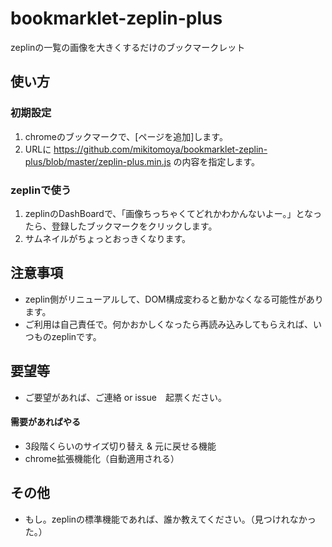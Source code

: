 # bookmarklet-zeplin-plus
zeplinの一覧の画像を大きくするだけのブックマークレット


## 使い方

### 初期設定
1. chromeのブックマークで、[ページを追加]します。
2. URLに https://github.com/mikitomoya/bookmarklet-zeplin-plus/blob/master/zeplin-plus.min.js の内容を指定します。

### zeplinで使う
1. zeplinのDashBoardで、「画像ちっちゃくてどれかわかんないよー。」となったら、登録したブックマークをクリックします。
2. サムネイルがちょっとおっきくなります。


## 注意事項
- zeplin側がリニューアルして、DOM構成変わると動かなくなる可能性があります。
- ご利用は自己責任で。何かおかしくなったら再読み込みしてもらえれば、いつものzeplinです。

## 要望等
- ご要望があれば、ご連絡 or issue　起票ください。

#### 需要があればやる
- 3段階くらいのサイズ切り替え & 元に戻せる機能
- chrome拡張機能化（自動適用される）


## その他
- もし。zeplinの標準機能であれば、誰か教えてください。（見つけれなかった。）
